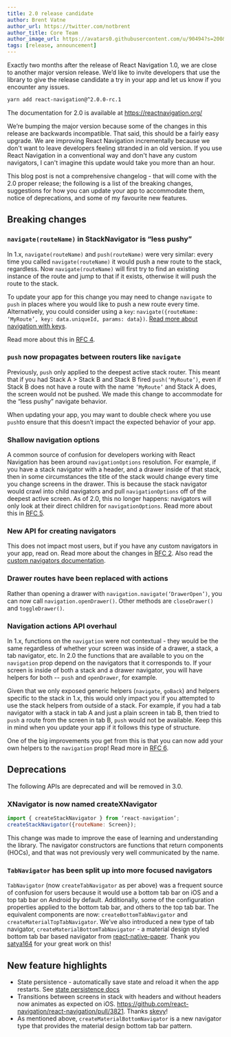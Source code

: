 ```yaml
---
title: 2.0 release candidate
author: Brent Vatne
author_url: https://twitter.com/notbrent
author_title: Core Team
author_image_url: https://avatars0.githubusercontent.com/u/90494?s=200&v=4
tags: [release, announcement]
---
```


Exactly two months after the release of React Navigation 1.0, we are close to another major version release. We’d like to invite developers that use the library to give the release candidate a try in your app and let us know if you encounter any issues.

<!--truncate-->

```bash
yarn add react-navigation@^2.0.0-rc.1
```

The documentation for 2.0 is available at <https://reactnavigation.org/>

We’re bumping the major version because some of the changes in this release are backwards incompatible. That said, this should be a fairly easy upgrade. We are improving React Navigation incrementally because we don't want to leave developers feeling stranded in an old version. If you use React Navigation in a conventional way and don't have any custom navigators, I can't imagine this update would take you more than an hour.

This blog post is not a comprehensive changelog - that will come with the 2.0 proper release; the following is a list of the breaking changes, suggestions for how you can update your app to accommodate them, notice of deprecations, and some of my favourite new features.

## Breaking changes

### `navigate(routeName)` in StackNavigator is “less pushy”

In 1.x, `navigate(routeName)` and `push(routeName)` were very similar: every time you called `navigate(routeName)` it would push a new route to the stack, regardless. Now `navigate(routeName)` will first try to find an existing instance of the route and jump to that if it exists, otherwise it will push the route to the stack.

To update your app for this change you may need to change `navigate` to `push` in places where you would like to push a new route every time. Alternatively, you could consider using a `key`: `navigate({routeName: ‘MyRoute’, key: data.uniqueId, params: data})`. [Read more about navigation with keys](/docs/2.x/navigation-key).

Read more about this in [RFC 4](https://github.com/react-navigation/rfcs/blob/master/text/0004-less-pushy-navigate.md).

### `push` now propagates between routers like `navigate`

Previously, `push` only applied to the deepest active stack router. This meant that if you had Stack A > Stack B and Stack B fired `push(‘MyRoute’)`, even if Stack B does not have a route with the name `’MyRoute’` and Stack A does, the screen would not be pushed. We made this change to accommodate for the “less pushy” navigate behavior.

When updating your app, you may want to double check where you use `push`to ensure that this doesn’t impact the expected behavior of your app.

### Shallow navigation options

A common source of confusion for developers working with React Navigation has been around `navigationOptions` resolution. For example, if you have a stack navigator with a header, and a drawer inside of that stack, then in some circumstances the title of the stack would change every time you change screens in the drawer. This is because the stack navigator would crawl into child navigators and pull `navigationOptions` off of the deepest active screen. As of 2.0, this no longer happens: navigators will only look at their direct children for `navigationOptions`. Read more about this in [RFC 5](https://github.com/react-navigation/rfcs/blob/master/text/0005-shallow-navigation-options.md).

### New API for creating navigators

This does not impact most users, but if you have any custom navigators in your app, read on. Read more about the changes in [RFC 2](https://github.com/react-navigation/rfcs/blob/master/text/0002-navigator-view-api.md). Also read the [custom navigators documentation](/docs/2.x/custom-navigators).

### Drawer routes have been replaced with actions

Rather than opening a drawer with `navigation.navigate(‘DrawerOpen’)`, you can now call `navigation.openDrawer()`. Other methods are `closeDrawer()` and `toggleDrawer()`.

### Navigation actions API overhaul

In 1.x, functions on the `navigation` were not contextual - they would be the same regardless of whether your screen was inside of a drawer, a stack, a tab navigator, etc. In 2.0 the functions that are available to you on the `navigation` prop depend on the navigators that it corresponds to. If your screen is inside of both a stack and a drawer navigator, you will have helpers for both -- `push` and `openDrawer`, for example.

Given that we only exposed generic helpers (`navigate`, `goBack`) and helpers specific to the stack in 1.x, this would only impact you if you attempted to use the stack helpers from outside of a stack. For example, if you had a tab navigator with a stack in tab A and just a plain screen in tab B, then tried to `push` a route from the screen in tab B, `push` would not be available. Keep this in mind when you update your app if it follows this type of structure.

One of the big improvements you get from this is that you can now add your own helpers to the `navigation` prop!  Read more in [RFC 6](https://github.com/react-navigation/rfcs/blob/master/text/0006-action-creators.md).

## Deprecations

The following APIs are deprecated and will be removed in 3.0.

### XNavigator is now named createXNavigator

```js
import { createStackNavigator } from ‘react-navigation’;
createStackNavigator({routeName: Screen});
```

This change was made to improve the ease of learning and understanding the library. The navigator constructors are functions that return components (HOCs), and that was not previously very well communicated by the name.

### `TabNavigator` has been split up into more focused navigators

`TabNavigator` (now `createTabNavigator` as per above) was a frequent source of confusion for users because it would use a bottom tab bar on iOS and a top tab bar on Android by default. Additionally, some of the configuration properties applied to the bottom tab bar, and others to the top tab bar. The equivalent components are now: `createBottomTabNavigator` and `createMaterialTopTabNavigator`. We’ve also introduced a new type of tab navigator, `createMaterialBottomTabNavigator` - a material design styled bottom tab bar based navigator from [react-native-paper](https://github.com/callstack/react-native-paper). Thank you [satya164](http://github.com/satya164) for your great work on this!

## New feature highlights

- State persistence - automatically save state and reload it when the app restarts. See [state persistence docs](docs/state-persistence)
- Transitions between screens in stack with headers and without headers now animates as expected on iOS. <https://github.com/react-navigation/react-navigation/pull/3821>. Thanks [skevy](https://github.com/skevy)!
- As mentioned above, `createMaterialBottomNavigator` is a new navigator type that provides the material design bottom tab bar pattern.
